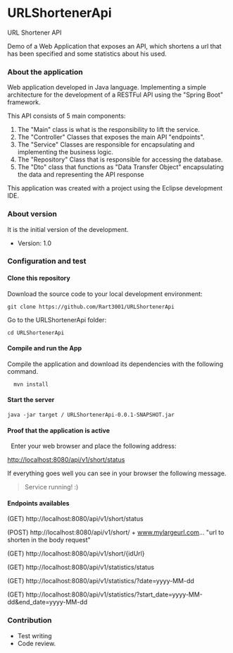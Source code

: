 # URLShortenerApi
URL Shortener API

Demo of a Web Application that exposes an API, which shortens a url that has been specified and some statistics about his used.

### About the application ###

Web application developed in Java language. Implementing a simple architecture for the development of a RESTFul API using the "Spring Boot" framework.

This API consists of 5 main components:

1. The "Main" class is what is the responsibility to lift the service.
2. The "Controller" Classes that exposes the main API "endpoints".
3. The "Service" Classes are responsible for encapsulating and implementing the business logic.
4. The "Repository" Class that is responsible for accessing the database.
5. The "Dto" class that functions as "Data Transfer Object" encapsulating the data and representing the API response

This application was created with a project using the Eclipse development IDE.

### About version ###

It is the initial version of the development.

* Version: 1.0

### Configuration and test ###

#### Clone this repository ####

Download the source code to your local development environment:

```
git clone https://github.com/Rart3001/URLShortenerApi

```
Go to the URLShortenerApi folder:

```
cd URLShortenerApi
```

#### Compile and run the App ####

Compile the application and download its dependencies with the following command.

```
  mvn install
```

#### Start the server ####

```
java -jar target / URLShortenerApi-0.0.1-SNAPSHOT.jar

```

#### Proof that the application is active ####

 
Enter your web browser and place the following address:

[http://localhost:8080/api/v1/short/status](http://localhost:8080/api/v1/short/status)


If everything goes well you can see in your browser the following message.

> Service running! :)

####  Endpoints availables #### 

(GET) http://localhost:8080/api/v1/short/status

(POST) http://localhost:8080/api/v1/short/ + www.mylargeurl.com... "url to shorten in the body request"

(GET) http://localhost:8080/api/v1/short/{idUrl}

(GET) http://localhost:8080/api/v1/statistics/status

(GET) http://localhost:8080/api/v1/statistics/?date=yyyy-MM-dd

(GET) http://localhost:8080/api/v1/statistics/?start_date=yyyy-MM-dd&end_date=yyyy-MM-dd


### Contribution ###

* Test writing
* Code review.
